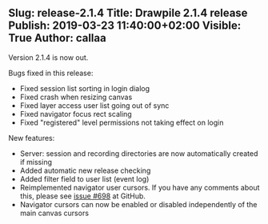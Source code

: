 Slug: release-2.1.4
Title: Drawpile 2.1.4 release
Publish: 2019-03-23 11:40:00+02:00
Visible: True
Author: callaa
---

Version 2.1.4 is now out.

Bugs fixed in this release:

 * Fixed session list sorting in login dialog
 * Fixed crash when resizing canvas
 * Fixed layer access user list going out of sync
 * Fixed navigator focus rect scaling
 * Fixed "registered" level permissions not taking effect on login

New features:

 * Server: session and recording directories are now automatically created if missing
 * Added automatic new release checking
 * Added filter field to user list (event log)
 * Reimplemented navigator user cursors. If you have any comments about this, please see [issue #698](https://github.com/drawpile/Drawpile/issues/698) at GitHub.
 * Navigator cursors can now be enabled or disabled independently of the main canvas cursors

